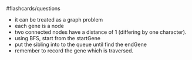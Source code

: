 #flashcards/questions 

- it can be treated as a graph problem
- each gene is a node
- two connected nodes have a distance of 1 (differing by one character). 
- using BFS, start from the startGene
- put the sibling into to the queue until find the endGene
- remember to record the gene which is traversed.


